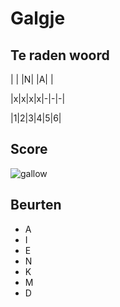 # Galgje

## Te raden woord

| | |N| |A| |

|x|x|x|x|-|-|-|

|1|2|3|4|5|6|

## Score
![gallow](./images/2.png)

## Beurten
* A 
* I
* E
* N
* K
* M
* D